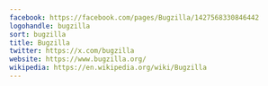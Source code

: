 ```yaml
---
facebook: https://facebook.com/pages/Bugzilla/1427568330846442
logohandle: bugzilla
sort: bugzilla
title: Bugzilla
twitter: https://x.com/bugzilla
website: https://www.bugzilla.org/
wikipedia: https://en.wikipedia.org/wiki/Bugzilla
---
```

